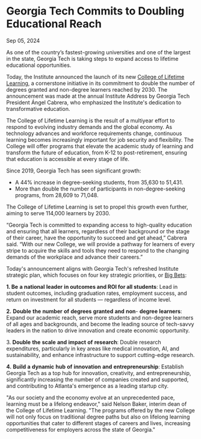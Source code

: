 # Georgia Tech Commits to Doubling Educational Reach

Sep 05, 2024


As one of the country’s fastest-growing universities and one of the largest in the state, Georgia Tech is taking steps to expand access to lifetime educational opportunities.

Today, the Institute announced the launch of its new [College of Lifetime Learning](https://lifetimelearning.gatech.edu/), a cornerstone initiative in its commitment to double the number of degrees granted and non-degree learners reached by 2030. The announcement was made at the annual Institute Address by Georgia Tech President Ángel Cabrera, who emphasized the Institute's dedication to transformative education.

The College of Lifetime Learning is the result of a multiyear effort to respond to evolving industry demands and the global economy. As technology advances and workforce requirements change, continuous learning becomes increasingly important for job security and flexibility. The College will offer programs that elevate the academic study of learning and transform the future of education, from K-12 to post-retirement, ensuring that education is accessible at every stage of life.

Since 2019, Georgia Tech has seen significant growth:

- A 44% increase in degree-seeking students, from 35,630 to 51,431.
- More than double the number of participants in non-degree-seeking programs, from 28,609 to 71,048.

The College of Lifetime Learning is set to propel this growth even further, aiming to serve 114,000 learners by 2030.

“Georgia Tech is committed to expanding access to high-quality education and ensuring that all learners, regardless of their background or the stage of their career, have the opportunity to succeed and get ahead,” Cabrera said. “With our new College, we will provide a pathway for learners of every stripe to acquire the skills and tools they need to respond to the changing demands of the workplace and advance their careers.”

Today's announcement aligns with Georgia Tech's refreshed Institute strategic plan, which focuses on four key strategic priorities, or [Big Bets](https://strategicplan.gatech.edu/):

**1\. Be** **a** **national** **leader** **in outcomes and ROI for all students**: Lead in student outcomes, including graduation rates, employment success, and return on investment for all students — regardless of income level.

**2.** **Double** **the** **number** **of** **degrees** **granted** **and** **non**- **degree** **learners**: Expand our academic reach, serve more students and non-degree learners of all ages and backgrounds, and become the leading source of tech-savvy leaders in the nation to drive innovation and create economic opportunity.

3\. **Double** **the** **scale** **and** **impact** **of** **research**: Double research expenditures, particularly in key areas like medical innovation, AI, and sustainability, and enhance infrastructure to support cutting-edge research.

**4.** **Build** **a** **dynamic** **hub** **of** **innovation** **and** **entrepreneurship**: Establish Georgia Tech as a top hub for innovation, creativity, and entrepreneurship, significantly increasing the number of companies created and supported, and contributing to Atlanta's emergence as a leading startup city.

"As our society and the economy evolve at an unprecedented pace, learning must be a lifelong endeavor," said Nelson Baker, interim dean of the College of Lifetime Learning. "The programs offered by the new College will not only focus on traditional degree paths but also on lifelong learning opportunities that cater to different stages of careers and lives, increasing competitiveness for employers across the state of Georgia."